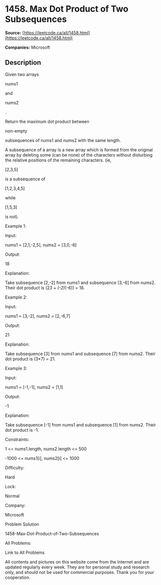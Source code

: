 # 1458. Max Dot Product of Two Subsequences

**Source:** [https://leetcode.ca/all/1458.html](https://leetcode.ca/all/1458.html)

**Companies:** Microsoft

## Description

Given two arrays

nums1

and

nums2

.

Return the maximum dot product between

non-empty

subsequences of nums1 and nums2 with the same length.

A subsequence of a array is a new array which is formed from the original array by
                deleting some (can be none) of the characters without disturbing the relative
                positions of the remaining characters. (ie,

[2,3,5]

is a
                subsequence of

[1,2,3,4,5]

while

[1,5,3]

is
                not).

Example 1:

Input:

nums1 = [2,1,-2,5], nums2 = [3,0,-6]

Output:

18

Explanation:

Take subsequence [2,-2] from nums1 and subsequence [3,-6] from nums2.
Their dot product is (2*3 + (-2)*(-6)) = 18.

Example 2:

Input:

nums1 = [3,-2], nums2 = [2,-6,7]

Output:

21

Explanation:

Take subsequence [3] from nums1 and subsequence [7] from nums2.
Their dot product is (3*7) = 21.

Example 3:

Input:

nums1 = [-1,-1], nums2 = [1,1]

Output:

-1

Explanation:

Take subsequence [-1] from nums1 and subsequence [1] from nums2.
Their dot product is -1.

Constraints:

1 <= nums1.length, nums2.length <= 500

-1000 <= nums1[i], nums2[i] <= 1000

Difficulty:

Hard

Lock:

Normal

Company:

Microsoft

Problem Solution

1458-Max-Dot-Product-of-Two-Subsequences

All Problems:

Link to All Problems

All contents and pictures on this website come from the Internet and are updated regularly every week. They are for personal study and research only, and should not be used for commercial purposes. Thank you for your cooperation.

